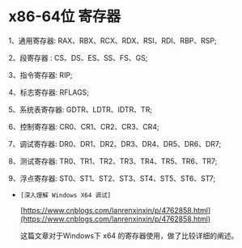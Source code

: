 
# x86-64位 寄存器

1、通用寄存器: RAX、RBX、RCX、RDX、RSI、RDI、RBP、RSP;

2、段寄存器  : CS、DS、ES、SS、FS、GS;

3、指令寄存器: RIP;

4、标志寄存器: RFLAGS;

5、系统表寄存器: GDTR、LDTR、IDTR、TR;

6、控制寄存器: CR0、CR1、CR2、CR3、CR4;

7、调试寄存器: DR0、DR1、DR2、DR3、DR4、DR5、DR6、DR7;

8、测试寄存器: TR0、TR1、TR2、TR3、TR4、TR5、TR6、TR7;

9、浮点寄存器: ST0、ST1、ST2、ST3、ST4、ST5、ST6、ST7;

* `[深入理解 Windows X64 调试]`

    [https://www.cnblogs.com/lanrenxinxin/p/4762858.html](https://www.cnblogs.com/lanrenxinxin/p/4762858.html)

    这篇文章对于Windows下 x64 的寄存器使用，做了比较详细的阐述。

